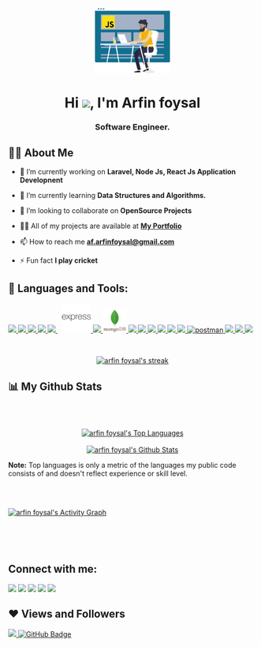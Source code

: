 <p align="center">
<a href="#"><img width="30%"  height="auto" src="./profile%20svg.png" height="175px"/></a></P>

<h1 align="center">Hi <img src="https://raw.githubusercontent.com/MartinHeinz/MartinHeinz/master/wave.gif" width="30px">, I'm Arfin foysal</h1>
<h3 align="center">Software Engineer.</h3>


## 🙋‍♂️ About Me

- 🔭 I’m currently working on **Laravel, Node Js, React Js Application Developnent**

- 🌱 I’m currently learning **Data Structures and Algorithms.**

- 👯 I’m looking to collaborate on **OpenSource Projects**

- 👨‍💻 All of my projects are available at **[My Portfolio](https://arfinfoysal.com)**

- 📫 How to reach me **af.arfinfoysal@gmail.com**

- ⚡ Fun fact **I play cricket**

## 🚀 Languages and Tools:
  <p align="left"> 
    <a href="https://www.javascript.com/" target="_blank"> <img src="https://img.icons8.com/color/48/000000/javascript.png"/> </a>
    <a href="https://reactjs.org/" target="_blank"> <img src="https://img.icons8.com/color/48/000000/react-native.png"/> </a>
<a href="https://php.net" target="_blank"> <img src="https://img.icons8.com/dusk/48/undefined/php-logo.png"/> </a> 
    <a href="https://laravel.com" target="_blank"> <img src="https://img.icons8.com/fluency/48/undefined/laravel.png"/> </a> 
     <a style="padding-right:8px;" href="https://nodejs.org" target="_blank"> <img src="https://img.icons8.com/color/48/000000/nodejs.png"/> </a> 
     <a href="https://expressjs.com" target="_blank"> <img src="https://raw.githubusercontent.com/devicons/devicon/master/icons/express/express-original-wordmark.svg" alt="express" width="60" height="60"/> </a> 
  <a href="https://www.mysql.com/" target="_blank"> <img src="https://img.icons8.com/color/48/000000/mysql-logo.png"/> </a> 
   <a href="https://www.mongodb.com/" target="_blank"> <img src="https://raw.githubusercontent.com/devicons/devicon/master/icons/mongodb/mongodb-original-wordmark.svg" alt="mongodb" width="48" height="48"/> </a> 
  <a href="https://redux.js.org" target="_blank"> <img src="https://img.icons8.com/color/48/000000/redux.png"/> </a>
    <a href="https://www.w3.org/html/" target="_blank"> <img src="https://img.icons8.com/color/48/000000/html-5.png"/> </a> 
    <a href="https://www.w3schools.com/css/" target="_blank"> <img src="https://img.icons8.com/color/48/000000/css3.png"/> </a> 
     <a href="https://getbootstrap.com" target="_blank"> <img src="https://img.icons8.com/color/48/000000/bootstrap.png"/> </a> 
     <a href="https://www.iso.org/standard/74528.html" target="_blank"> <img src="https://img.icons8.com/color/48/000000/c-programming.png"/> </a> 
    <a href="https://typescriptlang.org/" target="_blank"> <img src="https://img.icons8.com/fluency/48/null/typescript--v1.png"/> </a> 
    <a 
href="https://postman.com" target="_blank"> <img src="https://www.vectorlogo.zone/logos/getpostman/getpostman-icon.svg" alt="postman" width="45" height="45"/> </a>   
    <a href="https://git-scm.com/" target="_blank"> <img src="https://img.icons8.com/color/48/000000/git.png"/> </a> 
    <a href="https://npmjs.com/" target="_blank"> <img src="https://img.icons8.com/color/48/000000/npm.png"/> </a> 
    <a href="https://code.visualstudio.com/" target="_blank"> <img src="https://img.icons8.com/color/48/000000/visual-studio-code-2019.png"/></a> 
 
    
    
</p>


<br/>


<p align="center">
    <a href="https://github.com/arfin-foysal">
        <img title="🔥 Get streak stats for your profile at git.io/streak-stats" alt="arfin foysal's streak" src="https://github-readme-streak-stats.herokuapp.com/?user=arfin-foysal&theme=black-ice&hide_border=true&stroke=0000&background=060A0CD0"/>
    </a>
</p>

## 📊 My Github Stats
 
  <br/>
    <p align="center">
      <br>
  <a href="https://github.com/arfin-foysal/"><img alt="arfin foysal's Top Languages" src="https://github-readme-stats.vercel.app/api/top-langs/?username=arfin-foysal&langs_count=8&count_private=true&layout=compact&theme=react&hide_border=true&bg_color=0D1117" /></a>
  <br/>
    <br/>
    <a href="https://github.com/arfin-foysal"><img alt="arfin foysal's Github Stats" src="https://github-readme-stats.vercel.app/api?username=arfin-foysal&show_icons=true&count_private=true&theme=react&hide_border=true&bg_color=0D1117" /></a>
 
  <b>Note:</b> Top languages is only a metric of the languages my public code consists of and doesn't reflect experience or skill level.</P>


<br/>
<br/>

 <a href="https://github.com/arfin-foysal/"><img alt="arfin foysal's Activity Graph" src="https://activity-graph.herokuapp.com/graph?username=arfin-foysal&bg_color=0D1117&color=5BCDEC&line=5BCDEC&point=FFFFFF&hide_border=true" /></a>

<br/>
<br/>
<br/>

## Connect with me:
<p align="left">

<a href = "https://www.linkedin.com/in/arfinfoysal/"><img src="https://img.icons8.com/fluent/48/000000/linkedin.png"/></a>
<a href = "https://twitter.com/arfinfoysalbd"><img src="https://img.icons8.com/fluent/48/000000/twitter.png"/></a>
<a href = "https://www.instagram.com/arfinfoysalbd/"><img src="https://img.icons8.com/fluent/48/000000/instagram-new.png"/></a>
<a href = "https://www.facebook.com/arfinfoysalbd"><img src="https://img.icons8.com/color/48/000000/facebook.png"/></a>
<a href = "https://stackoverflow.com/users/14008024/arfin-foysal"><img src="https://img.icons8.com/color/48/000000/stackoverflow.png"/></a>

</p>

## ❤ Views and Followers
<a href="https://github.com/Meghna-DAS/github-profile-views-counter">
    <img src="https://komarev.com/ghpvc/?username=arfin-foysal">
</a>
<a href="https://github.com/arfin-foysal?tab=followers"><img src="https://img.shields.io/github/followers/arfin-foysal?label=Followers&style=social" alt="GitHub Badge"></a>
